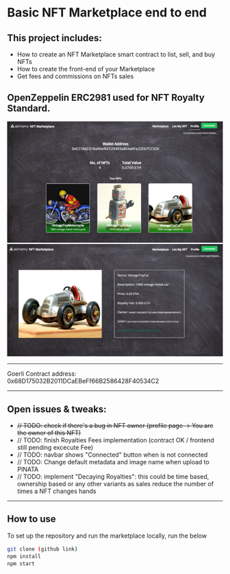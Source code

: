 # Basic NFT Marketplace end to end

## This project includes:

* How to create an NFT Marketplace smart contract to list, sell, and buy NFTs
* How to create the front-end of your Marketplace
* Get fees and commissions on NFTs sales

## OpenZeppelin ERC2981 used for NFT Royalty Standard.


![Screenshot](screenshot.png)
![Screenshot](screenshot02.png)

----

Goerli Contract address: 
0x68D175032B2011DCaEBeFf66B2586428F40534C2

----

## Open issues & tweaks:

* ~~// TODO: check if there's a bug in NFT owner (profile page -> You are the owner of this NFT)~~
* // TODO: finish Royalties Fees implementation (contract OK / frontend still pending excecute Fee)
* // TODO: navbar shows "Connected" button when is not connected
* // TODO: Change default metadata and image name when upload to PINATA
* // TODO: implement "Decaying Royalties": this could be time based, ownership based or any other variants as sales reduce the number of times a NFT changes hands

----

## How to use

To set up the repository and run the marketplace locally, run the below
```bash
git clone (github link)
npm install
npm start
```